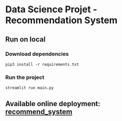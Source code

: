 # Data Science Projet - Recommendation System

## Run on local
### Download dependencies
`pip3 install -r requirements.txt`

### Run the project
`streamlit run main.py`

## Available online deployment: [recommend_system](https://datasciencerecommendsystem-brugej4gzysfaunwurpbxx.streamlit.app/)
